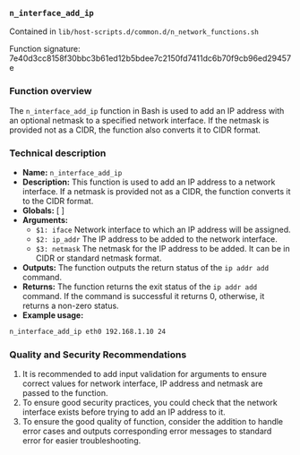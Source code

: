 ### `n_interface_add_ip`

Contained in `lib/host-scripts.d/common.d/n_network_functions.sh`

Function signature: 7e40d3cc8158f30bbc3b61ed12b5bdee7c2150fd7411dc6b70f9cb96ed29457e

### Function overview

The `n_interface_add_ip` function in Bash is used to add an IP address with an optional netmask to a specified network interface. If the netmask is provided not as a CIDR, the function also converts it to CIDR format.

### Technical description

- **Name:** `n_interface_add_ip`
- **Description:** This function is used to add an IP address to a network interface. If a netmask is provided not as a CIDR, the function converts it to the CIDR format.
- **Globals:** [ ]
- **Arguments:** 
  - `$1: iface` Network interface to which an IP address will be assigned.
  - `$2: ip_addr` The IP address to be added to the network interface.
  - `$3: netmask` The netmask for the IP address to be added. It can be in CIDR or standard netmask format.
- **Outputs:** The function outputs the return status of the `ip addr add` command.
- **Returns:** The function returns the exit status of the `ip addr add` command. If the command is successful it returns 0, otherwise, it returns a non-zero status.
- **Example usage:**
```bash
n_interface_add_ip eth0 192.168.1.10 24
```

### Quality and Security Recommendations

1. It is recommended to add input validation for arguments to ensure correct values for network interface, IP address and netmask are passed to the function.
2. To ensure good security practices, you could check that the network interface exists before trying to add an IP address to it.
3. To ensure the good quality of function, consider the addition to handle error cases and outputs corresponding error messages to standard error for easier troubleshooting.

